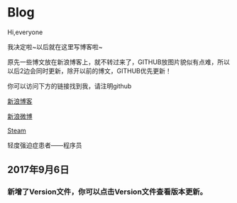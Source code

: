# Blog
Hi,everyone

我决定啦~以后就在这里写博客啦~

原先一些博文放在新浪博客上，就不转过来了，GITHUB放图片貌似有点难，所以以后2边会同时更新，除开以前的博文，GITHUB优先更新！

你可以访问下方的链接找到我，请注明github

[新浪博客](http://blog.sina.com.cn/u/2113345237)

[新浪微博](http://weibo.com/MorrowindAJi)

[Steam](http://steamcommunity.com/id/MorrowindAji)

轻度强迫症患者——程序员

## 2017年9月6日
### 新增了Version文件，你可以点击Version文件查看版本更新。
